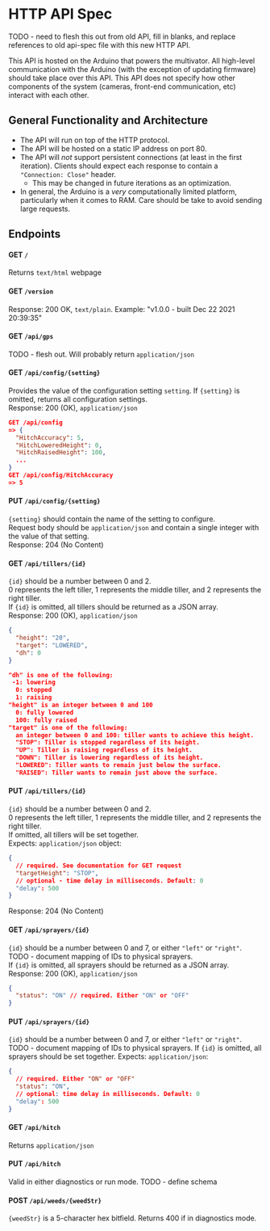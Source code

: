 # HTTP API Spec

TODO - need to flesh this out from old API, fill in blanks, and replace references to old api-spec file with this new HTTP API.  

This API is hosted on the Arduino that powers the multivator.
All high-level communication with the Arduino
(with the exception of updating firmware) should take place over this API.
This API does not specify how other components of the system
(cameras, front-end communication, etc) interact with each other.

## General Functionality and Architecture
 - The API will run on top of the HTTP protocol.
 - The API will be hosted on a static IP address on port 80.
 - The API will _not_ support persistent connections (at least in the first iteration). Clients should expect each response to contain a `"Connection: Close"` header.
   - This may be changed in future iterations as an optimization.
 - In general, the Arduino is a _very_ computationally limited platform, particularly when it comes to RAM. Care should be take to avoid sending large requests.

## Endpoints

#### GET `/`
Returns `text/html` webpage


#### GET `/version`
Response: 200 OK, `text/plain`. Example: "v1.0.0 - built Dec 22 2021 20:39:35"


#### GET `/api/gps`
TODO - flesh out. Will probably return `application/json`


#### GET `/api/config/{setting}`
Provides the value of the configuration setting `setting`. If `{setting}` is omitted, returns all configuration settings.  
Response: 200 (OK), `application/json`
```json
GET /api/config
=> {
  "HitchAccuracy": 5,
  "HitchLoweredHeight": 0,
  "HitchRaisedHeight": 100,
  ...
}
GET /api/config/HitchAccuracy
=> 5
```

#### PUT `/api/config/{setting}`
`{setting}` should contain the name of the setting to configure.  
Request body should be `application/json` and contain a single integer with the value of that setting.  
Response: 204 (No Content)


#### GET `/api/tillers/{id}`
`{id}` should be a number between 0 and 2.  
0 represents the left tiller, 1 represents the middle tiller, and 2 represents the right tiller.  
If `{id}` is omitted, all tillers should be returned as a JSON array.  
Response: 200 (OK), `application/json`
```json
{
  "height": "20",
  "target": "LOWERED",
  "dh": 0
}

"dh" is one of the following:
 -1: lowering
  0: stopped
  1: raising
"height" is an integer between 0 and 100
  0: fully lowered
  100: fully raised
"target" is one of the following:
  an integer between 0 and 100: tiller wants to achieve this height.
  "STOP": Tiller is stopped regardless of its height.
  "UP": Tiller is raising regardless of its height.
  "DOWN": Tiller is lowering regardless of its height.
  "LOWERED": Tiller wants to remain just below the surface.
  "RAISED": Tiller wants to remain just above the surface.
```


#### PUT `/api/tillers/{id}`
`{id}` should be a number between 0 and 2.  
0 represents the left tiller, 1 represents the middle tiller, and 2 represents the right tiller.  
If omitted, all tillers will be set together.  
Expects: `application/json` object:
```json
{
  // required. See documentation for GET request
  "targetHeight": "STOP",
  // optional - time delay in milliseconds. Default: 0
  "delay": 500
}
```
Response: 204 (No Content)


#### GET `/api/sprayers/{id}`
`{id}` should be a number between 0 and 7, or either `"left"` or `"right"`.  
TODO - document mapping of IDs to physical sprayers.  
If `{id}` is omitted, all sprayers should be returned as a JSON array.  
Response: 200 (OK), `application/json`
```json
{
  "status": "ON" // required. Either "ON" or "OFF"
}
```


#### PUT `/api/sprayers/{id}`
`{id}` should be a number between 0 and 7, or either `"left"` or `"right"`.  
TODO - document mapping of IDs to physical sprayers.
If `{id}` is omitted, all sprayers should be set together.
Expects: `application/json`:
```json
{
  // required. Either "ON" or "OFF"
  "status": "ON",
  // optional: time delay in milliseconds. Default: 0
  "delay": 500
}
```


#### GET `/api/hitch`
Returns `application/json`

#### PUT `/api/hitch`
Valid in either diagnostics or run mode. TODO - define schema


#### POST `/api/weeds/{weedStr}`
`{weedStr}` is a 5-character hex bitfield.
Returns 400 if in diagnostics mode.

